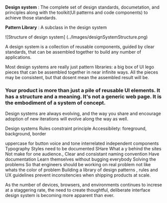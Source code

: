 **Design system** : The complete set of design standards, documetation, and principles along with the toolkit(UI patterns and code components) to achieve those standards.

**Pattern Library** : A subclass in the design system


![Structure of design system]
(../Images/designSystemStructure.png)

A design system is a collection of reusable components, guided by clear standards, that can be assembled together to build any number of applications.

Most design systems are really just pattern libraries: a big box of UI lego pieces that can be assembled together in near infinite ways. All the pieces may be consistent, but that dosent mean the assembled result will be.
### Your product is more than just a pile of reusable UI elements. It has a structure and a meaning. It's not a generic web page. It is the embodiment of a system of concept.
 
Design systems are always evolving, and the way you share and encourage adoption of new iterations will evolve along the way as well.

Design systems
Rules constraint principle
Accessibilety: foreground, background, border

uppercase for button
voice and tone 
interrelated independent components
Typography
Styles need to be documented
SHare What a y behind the sites
Not make for one audience., Clear and consistant naming convention
Have documentation
Learn themselves without bugging everybody
Solving the problems So that engineers should be working on real problem not like whats the color of problem
Building a library of design patterns , rules and UX guidelines prevent inconsitencies when shipping products at scale.


As the number of devices, browsers, and environments continues to increse at a staggering rate, the need to create thoughtful, deliberate interface design system is becoming more apparent than ever.










